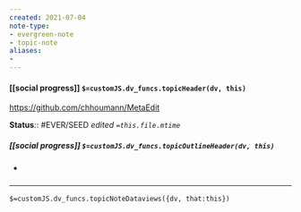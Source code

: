 ```yaml
---
created: 2021-07-04
note-type: 
- evergreen-note
- topic-note
aliases:
- 
---
```

 
#### [[social progress]] `$=customJS.dv_funcs.topicHeader(dv, this)`
https://github.com/chhoumann/MetaEdit

**Status**:: #EVER/SEED
*edited `=this.file.mtime`*

##### [[social progress]] `$=customJS.dv_funcs.topicOutlineHeader(dv, this)`
- 

### <hr class="dataviews"/>

`$=customJS.dv_funcs.topicNoteDataviews({dv, that:this})`